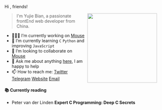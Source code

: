 Hi , friends! <img width="16px" src="https://bisai-1258580758.cos.ap-shanghai.myqcloud.com/bird.gif"></img>&nbsp;&nbsp;  <img width="16px" src="https://bisai-1258580758.cos.ap-shanghai.myqcloud.com/bird5.gif"></img>&nbsp;&nbsp;  <img width="16px" src="https://bisai-1258580758.cos.ap-shanghai.myqcloud.com/bird2.gif"></img>

<img align="right" width="230px" src="https://bisai-1258580758.cos.ap-shanghai.myqcloud.com/coding.svg">

> I'm Yujie Bian, a passionate frontEnd web developer from China. 

- 👨🏽‍💻 I’m currently working on [Mouse](<https://github.com/isArtJay/Mouse>)
- 🌱 I’m currently learning `C` `Python` and improving `JavaScript`
- 🤝 I’m looking to collaborate on [Mouse](<https://github.com/isArtJay/Mouse>)
- 💬 Ask me about anything [here](<https://github.com/isArtJay/isArtJay/issues/1>), I am happy to help
- 📫 How to reach me: [Twitter](https://twitter.com/yj_bian) [Telegram](https://t.me/yj_bian) [Website](https://www.lien.run/) [Email](mailto:bianyujie@lien.run)

#### 📚 Currently reading

- Peter van der Linden **Expert C Programming: Deep C Secrets** <a target="_blank" href="https://www.goodreads.com/book/show/198207.Expert_C_Programming"><img src="https://image.flaticon.com/icons/svg/25/25284.svg" width="14" /></a>





